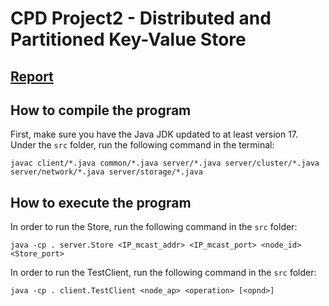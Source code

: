 # CPD Project2 - Distributed and Partitioned Key-Value Store

## [Report](./doc/report.pdf)


## How to compile the program
First, make sure you have the Java JDK updated to at least version 17.
Under the `src` folder, run the following command in the terminal:
```
javac client/*.java common/*.java server/*.java server/cluster/*.java server/network/*.java server/storage/*.java
```

## How to execute the program

In order to run the Store, run the following command in the `src` folder:
```
java -cp . server.Store <IP_mcast_addr> <IP_mcast_port> <node_id> <Store_port>
```

In order to run the TestClient, run the following command in the `src` folder:
```
java -cp . client.TestClient <node_ap> <operation> [<opnd>]
```
